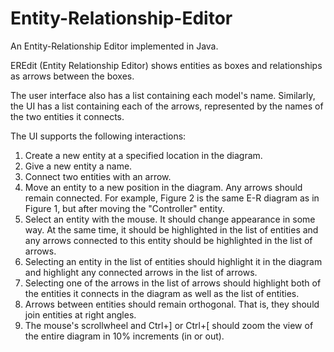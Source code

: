 # Entity-Relationship-Editor
An Entity-Relationship Editor implemented in Java.

EREdit (Entity Relationship Editor) shows entities as boxes and relationships as arrows between the boxes.

The user interface also has a list containing each model's name. Similarly, the UI has a list containing each of the arrows, represented by the names of the two entities it connects.

The UI supports the following interactions:

1. Create a new entity at a specified location in the diagram.
2. Give a new entity a name.
3. Connect two entities with an arrow.
4. Move an entity to a new position in the diagram. Any arrows should remain connected. For example, Figure 2 is the same E-R diagram as in Figure 1, but after moving the "Controller" entity.
5. Select an entity with the mouse. It should change appearance in some way. At the same time, it should be highlighted in the list of entities and any arrows connected to this entity should be highlighted in the list of arrows.
6. Selecting an entity in the list of entities should highlight it in the diagram and highlight any connected arrows in the list of arrows.
7. Selecting one of the arrows in the list of arrows should highlight both of the entities it connects in the diagram as well as the list of entities.
8. Arrows between entities should remain orthogonal. That is, they should join entities at right angles.
9. The mouse's scrollwheel and Ctrl+] or Ctrl+[ should zoom the view of the entire diagram in 10% increments (in or out).

